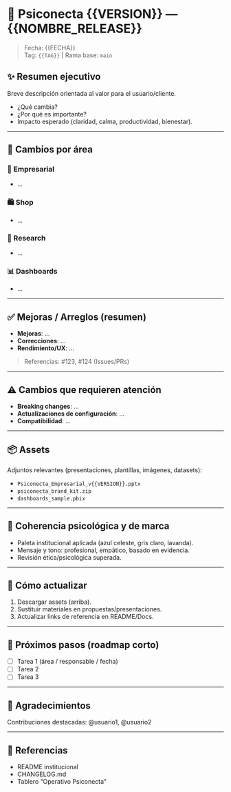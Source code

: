 # 🚀 Psiconecta {{VERSION}} — {{NOMBRE_RELEASE}}

> Fecha: {{FECHA}}  
> Tag: `{{TAG}}` | Rama base: `main`

## ✨ Resumen ejecutivo
Breve descripción orientada al valor para el usuario/cliente.
- ¿Qué cambia?
- ¿Por qué es importante?
- Impacto esperado (claridad, calma, productividad, bienestar).

---

## 🧩 Cambios por área
### 🏢 Empresarial
- …

### 🛍️ Shop
- …

### 🔬 Research
- …

### 📊 Dashboards
- …

---

## ✅ Mejoras / Arreglos (resumen)
- **Mejoras**: …
- **Correcciones**: …
- **Rendimiento/UX**: …

> Referencias: #123, #124 (Issues/PRs)

---

## ⚠️ Cambios que requieren atención
- **Breaking changes**: …
- **Actualizaciones de configuración**: …
- **Compatibilidad**: …

---

## 📦 Assets
Adjuntos relevantes (presentaciones, plantillas, imágenes, datasets):
- `Psiconecta_Empresarial_v{{VERSION}}.pptx`
- `psiconecta_brand_kit.zip`
- `dashboards_sample.pbix`

---

## 🧠 Coherencia psicológica y de marca
- Paleta institucional aplicada (azul celeste, gris claro, lavanda).
- Mensaje y tono: profesional, empático, basado en evidencia.
- Revisión ética/psicológica superada.

---

## 🔁 Cómo actualizar
1. Descargar assets (arriba).
2. Sustituir materiales en propuestas/presentaciones.
3. Actualizar links de referencia en README/Docs.

---

## 📅 Próximos pasos (roadmap corto)
- [ ] Tarea 1 (área / responsable / fecha)
- [ ] Tarea 2
- [ ] Tarea 3

---

## 👥 Agradecimientos
Contribuciones destacadas: @usuario1, @usuario2

---

## 🔗 Referencias
- README institucional
- CHANGELOG.md
- Tablero “Operativo Psiconecta”
